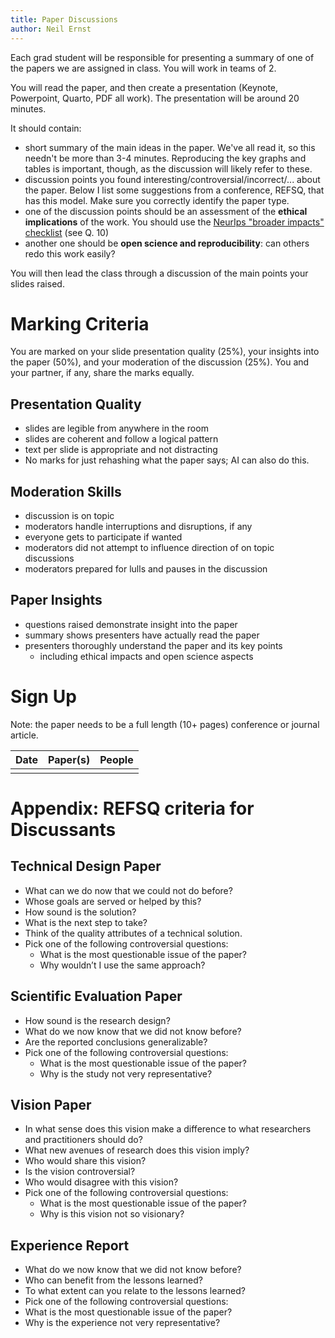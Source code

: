 ```yaml
---
title: Paper Discussions
author: Neil Ernst 
---
```


Each grad student will be responsible for presenting a summary of one of the papers we are assigned in class. You will work in teams of 2. 

You will read the paper, and then create a presentation (Keynote, Powerpoint, Quarto, PDF all work). The presentation will be around 20 minutes.

It should contain:
- short summary of the main ideas in the paper. We've all read it, so this needn't be more than 3-4 minutes. Reproducing the key graphs and tables is important, though, as the discussion will likely refer to these.
- discussion points you found interesting/controversial/incorrect/... about the paper. Below I list some suggestions from a conference, REFSQ, that has this model. Make sure you correctly identify the paper type.
- one of the discussion points should be an assessment of the **ethical implications** of the work. You should use the [NeurIps "broader impacts" checklist](https://neurips.cc/public/guides/PaperChecklist) (see Q. 10)
- another one should be **open science and reproducibility**: can others redo this work easily? 

You will then lead the class through a discussion of the main points your slides raised. 

# Marking Criteria
You are marked on your slide presentation quality (25%), your insights into the paper (50%), and your moderation of the discussion (25%). You and your partner, if any, share the marks equally.

## Presentation Quality
- slides are legible from anywhere in the room
- slides are coherent and follow a logical pattern
- text per slide is appropriate and not distracting
- No marks for just rehashing what the paper says; AI can also do this. 

## Moderation Skills
- discussion is on topic
- moderators handle interruptions and disruptions, if any
- everyone gets to participate if wanted
- moderators did not attempt to influence direction of on topic discussions
- moderators prepared for lulls and pauses in the discussion

## Paper Insights
- questions raised demonstrate insight into the paper
- summary shows presenters have actually read the paper
- presenters thoroughly understand the paper and its key points
  - including ethical impacts and open science aspects

# Sign Up 

Note: the paper needs to be a full length (10+ pages) conference or journal article.

|Date | Paper(s) | People |
|---|----|---|
| | |



# Appendix: REFSQ criteria for Discussants

## Technical Design Paper

- What can we do now that we could not do before?
- Whose goals are served or helped by this?
- How sound is the solution?
- What is the next step to take?
- Think of the quality attributes of a technical solution.
- Pick one of the following controversial questions:
  - What is the most questionable issue of the paper?
  - Why wouldn’t I use the same approach?

## Scientific Evaluation Paper

- How sound is the research design?
- What do we now know that we did not know before?
- Are the reported conclusions generalizable?
- Pick one of the following controversial questions:
  - What is the most questionable issue of the paper?
  - Why is the study not very representative?

## Vision Paper

- In what sense does this vision make a difference to what researchers and practitioners should do?
- What new avenues of research does this vision imply?
- Who would share this vision?
- Is the vision controversial?
- Who would disagree with this vision?
- Pick one of the following controversial questions:
  - What is the most questionable issue of the paper?
  - Why is this vision not so visionary?

## Experience Report

- What do we now know that we did not know before?
- Who can benefit from the lessons learned?
- To what extent can you relate to the lessons learned?
- Pick one of the following controversial questions:
- What is the most questionable issue of the paper?
- Why is the experience not very representative?